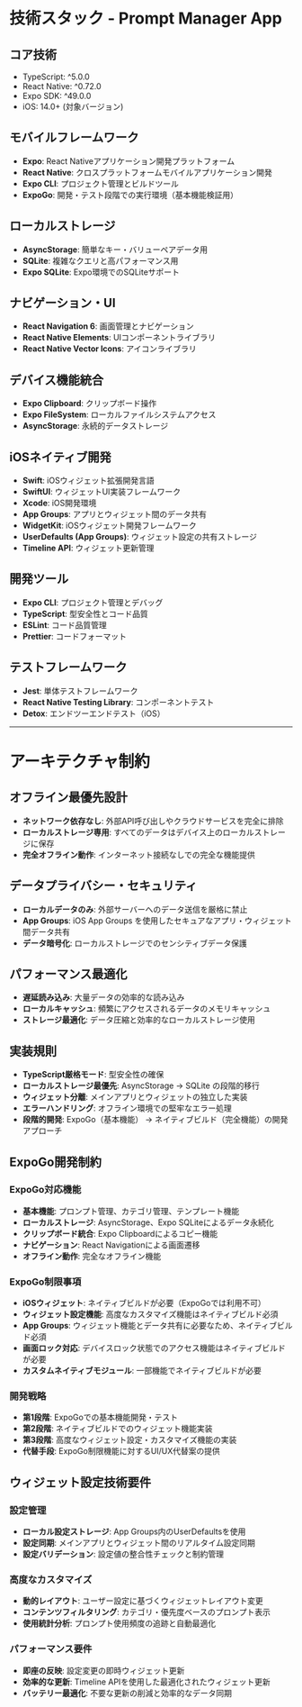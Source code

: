 # 技術スタック - Prompt Manager App

## コア技術
- TypeScript: ^5.0.0
- React Native: ^0.72.0
- Expo SDK: ^49.0.0
- iOS: 14.0+ (対象バージョン)

## モバイルフレームワーク
- **Expo**: React Nativeアプリケーション開発プラットフォーム
- **React Native**: クロスプラットフォームモバイルアプリケーション開発
- **Expo CLI**: プロジェクト管理とビルドツール
- **ExpoGo**: 開発・テスト段階での実行環境（基本機能検証用）

## ローカルストレージ
- **AsyncStorage**: 簡単なキー・バリューペアデータ用
- **SQLite**: 複雑なクエリと高パフォーマンス用
- **Expo SQLite**: Expo環境でのSQLiteサポート

## ナビゲーション・UI
- **React Navigation 6**: 画面管理とナビゲーション
- **React Native Elements**: UIコンポーネントライブラリ
- **React Native Vector Icons**: アイコンライブラリ

## デバイス機能統合
- **Expo Clipboard**: クリップボード操作
- **Expo FileSystem**: ローカルファイルシステムアクセス
- **AsyncStorage**: 永続的データストレージ

## iOSネイティブ開発
- **Swift**: iOSウィジェット拡張開発言語
- **SwiftUI**: ウィジェットUI実装フレームワーク
- **Xcode**: iOS開発環境
- **App Groups**: アプリとウィジェット間のデータ共有
- **WidgetKit**: iOSウィジェット開発フレームワーク
- **UserDefaults (App Groups)**: ウィジェット設定の共有ストレージ
- **Timeline API**: ウィジェット更新管理

## 開発ツール
- **Expo CLI**: プロジェクト管理とデバッグ
- **TypeScript**: 型安全性とコード品質
- **ESLint**: コード品質管理
- **Prettier**: コードフォーマット

## テストフレームワーク
- **Jest**: 単体テストフレームワーク
- **React Native Testing Library**: コンポーネントテスト
- **Detox**: エンドツーエンドテスト（iOS）

---

# アーキテクチャ制約

## オフライン最優先設計
- **ネットワーク依存なし**: 外部API呼び出しやクラウドサービスを完全に排除
- **ローカルストレージ専用**: すべてのデータはデバイス上のローカルストレージに保存
- **完全オフライン動作**: インターネット接続なしでの完全な機能提供

## データプライバシー・セキュリティ
- **ローカルデータのみ**: 外部サーバーへのデータ送信を厳格に禁止
- **App Groups**: iOS App Groups を使用したセキュアなアプリ・ウィジェット間データ共有
- **データ暗号化**: ローカルストレージでのセンシティブデータ保護

## パフォーマンス最適化
- **遅延読み込み**: 大量データの効率的な読み込み
- **ローカルキャッシュ**: 頻繁にアクセスされるデータのメモリキャッシュ
- **ストレージ最適化**: データ圧縮と効率的なローカルストレージ使用

## 実装規則
- **TypeScript厳格モード**: 型安全性の確保
- **ローカルストレージ最優先**: AsyncStorage → SQLite の段階的移行
- **ウィジェット分離**: メインアプリとウィジェットの独立した実装
- **エラーハンドリング**: オフライン環境での堅牢なエラー処理
- **段階的開発**: ExpoGo（基本機能） → ネイティブビルド（完全機能）の開発アプローチ

## ExpoGo開発制約

### ExpoGo対応機能
- **基本機能**: プロンプト管理、カテゴリ管理、テンプレート機能
- **ローカルストレージ**: AsyncStorage、Expo SQLiteによるデータ永続化
- **クリップボード統合**: Expo Clipboardによるコピー機能
- **ナビゲーション**: React Navigationによる画面遷移
- **オフライン動作**: 完全なオフライン機能

### ExpoGo制限事項
- **iOSウィジェット**: ネイティブビルドが必要（ExpoGoでは利用不可）
- **ウィジェット設定機能**: 高度なカスタマイズ機能はネイティブビルド必須
- **App Groups**: ウィジェット機能とデータ共有に必要なため、ネイティブビルド必須
- **画面ロック対応**: デバイスロック状態でのアクセス機能はネイティブビルドが必要
- **カスタムネイティブモジュール**: 一部機能でネイティブビルドが必要

### 開発戦略
- **第1段階**: ExpoGoでの基本機能開発・テスト
- **第2段階**: ネイティブビルドでのウィジェット機能実装
- **第3段階**: 高度なウィジェット設定・カスタマイズ機能の実装
- **代替手段**: ExpoGo制限機能に対するUI/UX代替案の提供

## ウィジェット設定技術要件

### 設定管理
- **ローカル設定ストレージ**: App Groups内のUserDefaultsを使用
- **設定同期**: メインアプリとウィジェット間のリアルタイム設定同期
- **設定バリデーション**: 設定値の整合性チェックと制約管理

### 高度なカスタマイズ
- **動的レイアウト**: ユーザー設定に基づくウィジェットレイアウト変更
- **コンテンツフィルタリング**: カテゴリ・優先度ベースのプロンプト表示
- **使用統計分析**: プロンプト使用頻度の追跡と自動最適化

### パフォーマンス要件
- **即座の反映**: 設定変更の即時ウィジェット更新
- **効率的な更新**: Timeline APIを使用した最適化されたウィジェット更新
- **バッテリー最適化**: 不要な更新の削減と効率的なデータ同期
